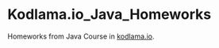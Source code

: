 # Kodlama.io_Java_Homeworks

Homeworks from Java Course in [kodlama.io](https://www.kodlama.io/p/yazilim-gelistirici-yetistirme-kampi21).
